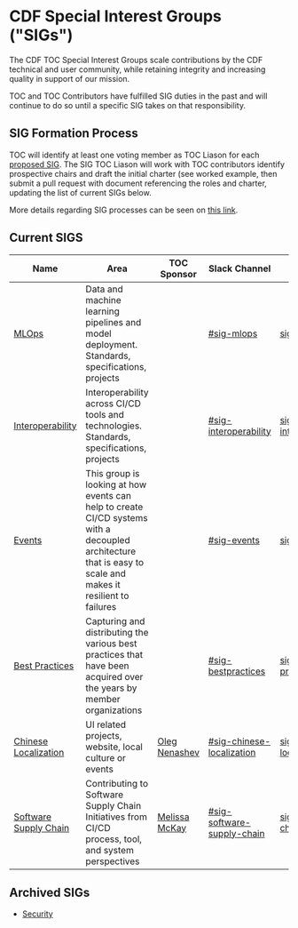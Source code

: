 # CDF Special Interest Groups ("SIGs")

The CDF TOC Special Interest Groups scale contributions by the CDF technical and user community,
while retaining integrity and increasing quality in support of our mission.

TOC and TOC Contributors have fulfilled SIG duties in the past and will continue to do so until a specific SIG takes on that responsibility.

## SIG Formation Process

TOC will identify at least one voting member as TOC Liason for each [proposed SIG](proposed.md). The SIG TOC Liason will work with TOC contributors identify prospective chairs and draft the initial charter (see worked example, then submit a pull request with document referencing the roles and charter, updating the list of current SIGs below.

More details regarding SIG processes can be seen on [this link](https://github.com/cdfoundation/toc/blob/master/GROUPS.md#sigs).

## Current SIGS

| Name | Area | TOC Sponsor | Slack Channel | Maillist |
| -----|------|-------------|---------------|----------|
| [MLOps](https://github.com/cdfoundation/sig-mlops) | Data and machine learning pipelines and model deployment. Standards, specifications, projects | | [#sig-mlops](https://join.slack.com/t/cdeliveryfdn/shared_invite/zt-nwc0jjd0-G65oEpv5ynFfPD5oOX5Ogg) | [sig-mlops@lists.cd.foundation](https://lists.cd.foundation/g/sig-mlops) |
| [Interoperability](https://github.com/cdfoundation/sig-interoperability) | Interoperability across CI/CD tools and technologies. Standards, specifications, projects | | [#sig-interoperability](https://join.slack.com/t/cdeliveryfdn/shared_invite/zt-nwc0jjd0-G65oEpv5ynFfPD5oOX5Ogg) | [sig-interoperability@lists.cd.foundation](https://lists.cd.foundation/g/sig-interoperability) |
| [Events](https://github.com/cdfoundation/sig-events) | This group is looking at how events can help to create CI/CD systems with a decoupled architecture that is easy to scale and makes it resilient to failures | | [#sig-events](https://join.slack.com/t/cdeliveryfdn/shared_invite/zt-nwc0jjd0-G65oEpv5ynFfPD5oOX5Ogg) | [sig-events@lists.cd.foundation](https://lists.cd.foundation/g/sig-events) |
| [Best Practices](https://github.com/cdfoundation/sig-best-practices) | Capturing and distributing the various best practices that have been acquired over the years by member organizations | | [#sig-bestpractices](https://join.slack.com/t/cdeliveryfdn/shared_invite/zt-nwc0jjd0-G65oEpv5ynFfPD5oOX5Ogg) | [sig-best-practices@lists.cd.foundation](https://lists.cd.foundation/g/sig-best-practices) |
| [Chinese Localization](https://github.com/cdfoundation/sig-chinese-localization) | UI related projects, website, local culture or events | [Oleg Nenashev](https://github.com/oleg-nenashev) | [#sig-chinese-localization](https://join.slack.com/t/cdeliveryfdn/shared_invite/zt-nwc0jjd0-G65oEpv5ynFfPD5oOX5Ogg) | [sig-chinese-localization@lists.cd.foundation](https://lists.cd.foundation/g/sig-chinese-localization) |
| [Software Supply Chain](https://github.com/cdfoundation/sig-software-supply-chain) | Contributing to Software Supply Chain Initiatives from CI/CD process, tool, and system perspectives | [Melissa McKay](https://github.com/mjmckay) | [#sig-software-supply-chain](https://join.slack.com/t/cdeliveryfdn/shared_invite/zt-nwc0jjd0-G65oEpv5ynFfPD5oOX5Ogg) | [sig-software-supply-chain@lists.cd.foundation](https://lists.cd.foundation/g/sig-software-supply-chain) |


## Archived SIGs

* [Security](https://github.com/cdfoundation/sig-security)
